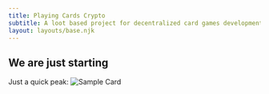 ```yaml
---
title: Playing Cards Crypto
subtitle: A loot based project for decentralized card games development.
layout: layouts/base.njk
---
```



## We are just starting

Just a quick peak:
![Sample Card](/images/pcc.jpg)

